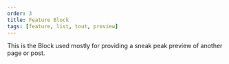 ```yaml
---
order: 3
title: Feature Block
tags: [feature, list, tout, preview]
---
```


This is the Block used mostly for providing a sneak peak preview of another page or post.